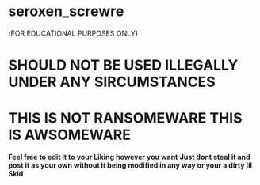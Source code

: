 # seroxen_screwre
(FOR EDUCATIONAL PURPOSES ONLY)
# **SHOULD NOT BE USED ILLEGALLY UNDER ANY SIRCUMSTANCES**
# **THIS IS NOT RANSOMEWARE THIS IS AWSOMEWARE**
**Feel free to edit it to your Liking however you want**
**Just dont steal it and post it as your own without it being modified in any way or your a dirty lil Skid**
